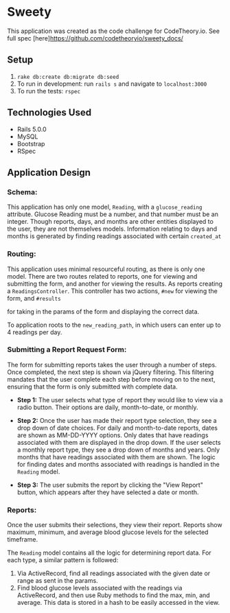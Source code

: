 # Sweety

This application was created as the code challenge for CodeTheory.io. See full spec [here]https://github.com/codetheoryio/sweety_docs/

## Setup

1. `rake db:create db:migrate db:seed`
2. To run in development: run `rails s` and navigate to `localhost:3000`
3. To run the tests: `rspec`

## Technologies Used
* Rails 5.0.0 
* MySQL
* Bootstrap
* RSpec

## Application Design
### Schema:
This application has only one model, `Reading`, with a `glucose_reading` attribute. Glucose Reading must be a number, 
and that number must be an integer. Though reports, days, and months are other entities displayed to the user, 
they are not themselves models. Information relating to days and months is generated by finding readings associated 
with certain `created_at`

### Routing:
This application uses minimal resourceful routing, as there is only one model. 
There are two routes related to reports, one for viewing and submitting the form, 
and another for viewing the results. 
As reports creating a `ReadingsController`. 
This controller has two actions, `#new` for viewing the form, and `#results` 

for taking in the params of the form and displaying the correct data.

To application roots to the `new_reading_path`, in which users can enter up to 4 readings per day.

### Submitting a Report Request Form:
The form for submitting reports takes the user through a number of steps. Once completed, the next step is shown via jQuery filtering. This filtering mandates that the user complete each step before moving on to the next, ensuring that the form is only submitted with complete data.

* **Step 1:** The user selects what type of report they would like to view via a radio button. Their options are daily, month-to-date, or monthly.

* **Step 2:** Once the user has made their report type selection, they see a drop down of date choices. For daily and month-to-date reports, dates are shown as MM-DD-YYYY options. Only dates that have readings associated with them are displayed in the drop down. If the user selects a monthly report type, they see a drop down of months and years. Only months that have readings associated with them are shown. The logic for finding dates and months associated with readings is handled in the `Reading` model.

* **Step 3:** The user submits the report by clicking the "View Report" button, which appears after they have selected a date or month.

### Reports:
Once the user submits their selections, they view their report. Reports show maximum, minimum, and average blood glucose levels for the selected timeframe.

The `Reading` model contains all the logic for determining report data. For each type, a similar pattern is followed:
1. Via ActiveRecord, find all readings associated with the given date or range as sent in the params.
2. Find blood glucose levels associated with the readings via ActiveRecord, and then use Ruby methods to find the max, min, and average. This data is stored in a hash to be easily accessed in the view.
